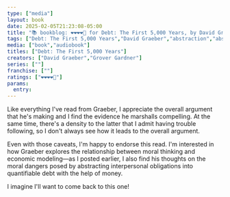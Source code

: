 ```yaml
---
type: ["media"]
layout: book
date: 2025-02-05T21:23:08-05:00
title: "📚 bookblog: ❤️❤️❤️❤️🖤 for Debt: The First 5,000 Years, by David Graeber"
tags: ["Debt: The First 5,000 Years","David Graeber","abstraction","abstract","money","debt","morality","ethics"]
media: ["book","audiobook"]
titles: ["Debt: The First 5,000 Years"]
creators: ["David Graeber","Grover Gardner"]
series: [""]
franchise: [""]
ratings: ["❤️❤️❤️❤️🖤"]
params:
  entry:
---
```


Like everything I've read from Graeber, I appreciate the overall argument that he's making and I find the evidence he marshalls compelling. At the same time, there's a density to the latter that I admit having trouble following, so I don't always see how it leads to the overall argument.

Even with those caveats, I'm happy to endorse this read. I'm interested in how Graeber explores the relationship between moral thinking and economic modeling—as I posted earlier, I also find his thoughts on the moral dangers posed by abstracting interpersonal obligations into quantifiable debt with the help of money.

I imagine I'll want to come back to this one!
